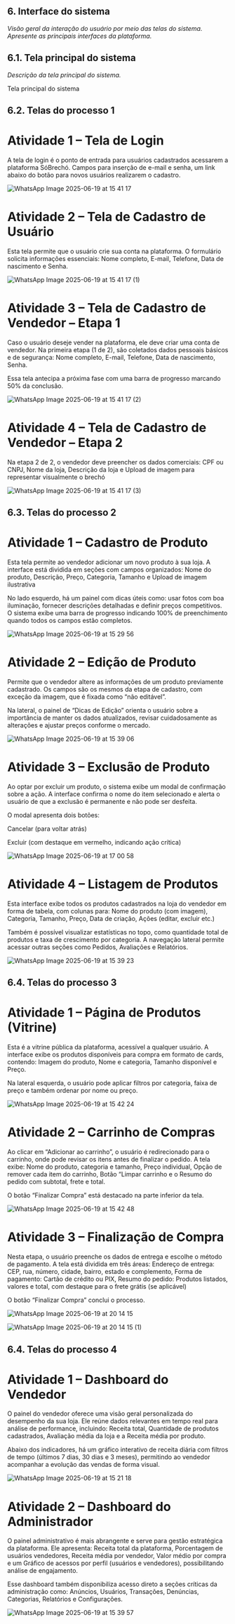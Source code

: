 
## 6. Interface do sistema

_Visão geral da interação do usuário por meio das telas do sistema. Apresente as principais interfaces da plataforma._

## 6.1. Tela principal do sistema

_Descrição da tela principal do sistema._

Tela principal do sistema


## 6.2. Telas do processo 1

# Atividade 1 – Tela de Login

A tela de login é o ponto de entrada para usuários cadastrados acessarem a plataforma SóBrechó. Campos para inserção de e-mail e senha, um link abaixo do botão para novos usuários realizarem o cadastro.

![WhatsApp Image 2025-06-19 at 15 41 17](https://github.com/user-attachments/assets/06d39be2-99b9-4848-9d60-4b0fa7715625)

# Atividade 2 – Tela de Cadastro de Usuário

Esta tela permite que o usuário crie sua conta na plataforma. O formulário solicita informações essenciais: Nome completo, E-mail, Telefone, Data de nascimento e Senha.

![WhatsApp Image 2025-06-19 at 15 41 17 (1)](https://github.com/user-attachments/assets/938e9be7-d9f7-4084-8893-fcff79b67f2e)

# Atividade 3 – Tela de Cadastro de Vendedor – Etapa 1

Caso o usuário deseje vender na plataforma, ele deve criar uma conta de vendedor.
Na primeira etapa (1 de 2), são coletados dados pessoais básicos e de segurança: Nome completo, E-mail, Telefone, Data de nascimento, Senha.

Essa tela antecipa a próxima fase com uma barra de progresso marcando 50% da conclusão.

![WhatsApp Image 2025-06-19 at 15 41 17 (2)](https://github.com/user-attachments/assets/54ad244a-5133-4cbf-a926-2805d4cce09b)

# Atividade 4 – Tela de Cadastro de Vendedor – Etapa 2

Na etapa 2 de 2, o vendedor deve preencher os dados comerciais: CPF ou CNPJ, Nome da loja, Descrição da loja e Upload de imagem para representar visualmente o brechó

![WhatsApp Image 2025-06-19 at 15 41 17 (3)](https://github.com/user-attachments/assets/43d4428c-b71f-4c8d-92c4-5c3f6a6992af)

## 6.3. Telas do processo 2

# Atividade 1 – Cadastro de Produto

Esta tela permite ao vendedor adicionar um novo produto à sua loja. A interface está dividida em seções com campos organizados: Nome do produto, Descrição, Preço, Categoria, Tamanho e Upload de imagem ilustrativa

No lado esquerdo, há um painel com dicas úteis como: usar fotos com boa iluminação, fornecer descrições detalhadas e definir preços competitivos. O sistema exibe uma barra de progresso indicando 100% de preenchimento quando todos os campos estão completos.

![WhatsApp Image 2025-06-19 at 15 29 56](https://github.com/user-attachments/assets/352df83a-f30c-4906-8c8b-8ba5001ccfe2)

# Atividade 2 – Edição de Produto

Permite que o vendedor altere as informações de um produto previamente cadastrado. Os campos são os mesmos da etapa de cadastro, com exceção da imagem, que é fixada como “não editável”.

Na lateral, o painel de “Dicas de Edição” orienta o usuário sobre a importância de manter os dados atualizados, revisar cuidadosamente as alterações e ajustar preços conforme o mercado.

![WhatsApp Image 2025-06-19 at 15 39 06](https://github.com/user-attachments/assets/e0b68258-7184-46c4-91b1-d078d9bee596)

# Atividade 3 – Exclusão de Produto

Ao optar por excluir um produto, o sistema exibe um modal de confirmação sobre a ação. A interface confirma o nome do item selecionado e alerta o usuário de que a exclusão é permanente e não pode ser desfeita.

O modal apresenta dois botões:

Cancelar (para voltar atrás)

Excluir (com destaque em vermelho, indicando ação crítica)

![WhatsApp Image 2025-06-19 at 17 00 58](https://github.com/user-attachments/assets/4fc38789-7da6-4c5a-8295-2b016f0087e6)

# Atividade 4 – Listagem de Produtos

Esta interface exibe todos os produtos cadastrados na loja do vendedor em forma de tabela, com colunas para: Nome do produto (com imagem), Categoria, Tamanho, Preço, Data de criação, Ações (editar, excluir etc.)

Também é possível visualizar estatísticas no topo, como quantidade total de produtos e taxa de crescimento por categoria. A navegação lateral permite acessar outras seções como Pedidos, Avaliações e Relatórios.

![WhatsApp Image 2025-06-19 at 15 39 23](https://github.com/user-attachments/assets/909e308a-d781-43b1-8a3c-a13e838a8086)

## 6.4. Telas do processo 3

# Atividade 1 – Página de Produtos (Vitrine)

Esta é a vitrine pública da plataforma, acessível a qualquer usuário. A interface exibe os produtos disponíveis para compra em formato de cards, contendo: Imagem do produto, Nome e categoria, Tamanho disponível e Preço.

Na lateral esquerda, o usuário pode aplicar filtros por categoria, faixa de preço e também ordenar por nome ou preço.

![WhatsApp Image 2025-06-19 at 15 42 24](https://github.com/user-attachments/assets/54b51a33-15cf-4bd3-b892-8b76486f3ed0)

# Atividade 2 – Carrinho de Compras

Ao clicar em “Adicionar ao carrinho”, o usuário é redirecionado para o carrinho, onde pode revisar os itens antes de finalizar o pedido. A tela exibe: Nome do produto, categoria e tamanho, Preço individual, Opção de remover cada item do carrinho, Botão “Limpar carrinho e o Resumo do pedido com subtotal, frete e total.

O botão “Finalizar Compra” está destacado na parte inferior da tela.

![WhatsApp Image 2025-06-19 at 15 42 48](https://github.com/user-attachments/assets/a8e605d5-36a2-4b7c-a6a3-ece2492aacb3)

# Atividade 3 – Finalização de Compra

Nesta etapa, o usuário preenche os dados de entrega e escolhe o método de pagamento. A tela está dividida em três áreas: Endereço de entrega: CEP, rua, número, cidade, bairro, estado e complemento, Forma de pagamento: Cartão de crédito ou PIX, Resumo do pedido: Produtos listados, valores e total, com destaque para o frete grátis (se aplicável)

O botão “Finalizar Compra” conclui o processo.

![WhatsApp Image 2025-06-19 at 20 14 15](https://github.com/user-attachments/assets/2c0015b3-8b13-4015-8a04-54e4a9ef8428)

![WhatsApp Image 2025-06-19 at 20 14 15 (1)](https://github.com/user-attachments/assets/77d59ee8-7581-4b85-a16a-275efb7d0ac6)

## 6.4. Telas do processo 4

# Atividade 1 – Dashboard do Vendedor

O painel do vendedor oferece uma visão geral personalizada do desempenho da sua loja. Ele reúne dados relevantes em tempo real para análise de performance, incluindo: Receita total, Quantidade de produtos cadastrados, Avaliação média da loja e a Receita média por produto.

Abaixo dos indicadores, há um gráfico interativo de receita diária com filtros de tempo (últimos 7 dias, 30 dias e 3 meses), permitindo ao vendedor acompanhar a evolução das vendas de forma visual.

![WhatsApp Image 2025-06-19 at 15 21 18](https://github.com/user-attachments/assets/54637c44-cf99-49fa-a58d-21f17bc642a7)

# Atividade 2 – Dashboard do Administrador

O painel administrativo é mais abrangente e serve para gestão estratégica da plataforma. Ele apresenta: Receita total da plataforma, Porcentagem de usuários vendedores, Receita média por vendedor, Valor médio por compra e um Gráfico de acessos por perfil (usuários e vendedores), possibilitando análise de engajamento.

Esse dashboard também disponibiliza acesso direto a seções críticas da administração como: Anúncios, Usuários, Transações, Denúncias, Categorias, Relatórios e Configurações.

![WhatsApp Image 2025-06-19 at 15 39 57](https://github.com/user-attachments/assets/3d6bb2fb-03a9-493d-b515-981d75e93494)







